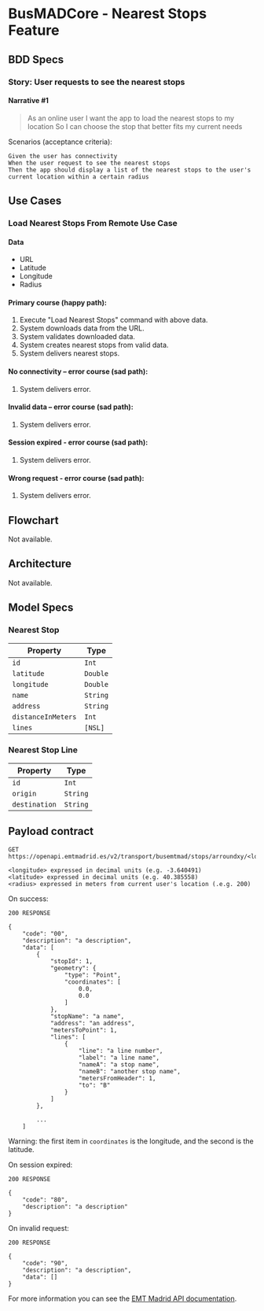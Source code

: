# BusMADCore - Nearest Stops Feature

## BDD Specs

### Story: User requests to see the nearest stops

#### Narrative #1

> As an online user
> I want the app to load the nearest stops to my location
> So I can choose the stop that better fits my current needs

Scenarios (acceptance criteria):

```
Given the user has connectivity
When the user request to see the nearest stops
Then the app should display a list of the nearest stops to the user's current location within a certain radius
```

## Use Cases

### Load Nearest Stops From Remote Use Case

#### Data
- URL
- Latitude
- Longitude
- Radius

#### Primary course (happy path):
1. Execute "Load Nearest Stops" command with above data.
2. System downloads data from the URL.
3. System validates downloaded data.
4. System creates nearest stops from valid data.
5. System delivers nearest stops.

#### No connectivity – error course (sad path):
1. System delivers error.

#### Invalid data – error course (sad path):
1. System delivers error.

#### Session expired - error course (sad path):
1. System delivers error.

#### Wrong request - error course (sad path):
1. System delivers error.

## Flowchart

Not available.

## Architecture

Not available.

## Model Specs

### Nearest Stop

| Property              | Type          |
|-----------------------|---------------|
| `id`                  | `Int`         |
| `latitude`            | `Double`      |
| `longitude`           | `Double`      |
| `name`                | `String`      |
| `address`             | `String`      |
| `distanceInMeters`    | `Int`         |
| `lines`               | `[NSL]`       | An array of Nearest Stop Line objects
 
### Nearest Stop Line

| Property      | Type      |
|---------------|-----------|
| `id`          | `Int`     |
| `origin`      | `String`  |
| `destination` | `String`  |

## Payload contract

```
GET https://openapi.emtmadrid.es/v2/transport/busemtmad/stops/arroundxy/<longitude>/<latitude>/<radius>/

<longitude> expressed in decimal units (e.g. -3.640491)
<latitude> expressed in decimal units (e.g. 40.385558)
<radius> expressed in meters from current user's location (.e.g. 200)
```

On success:

```
200 RESPONSE

{
    "code": "00",
    "description": "a description",
    "data": [
        {
            "stopId": 1,
            "geometry": {
                "type": "Point",
                "coordinates": [
                    0.0,
                    0.0
                ]
            },
            "stopName": "a name",
            "address": "an address",
            "metersToPoint": 1,
            "lines": [
                {
                    "line": "a line number",
                    "label": "a line name",
                    "nameA": "a stop name",
                    "nameB": "another stop name",
                    "metersFromHeader": 1,
                    "to": "B"
                }
            ]
        },
        
		...
    ]
``` 

Warning: the first item in `coordinates` is the longitude, and the second is the latitude. 

On session expired:

```
200 RESPONSE

{
    "code": "80",
    "description": "a description"
}
```

On invalid request:

```
200 RESPONSE

{
    "code": "90",
    "description": "a description",
    "data": []
}
```

For more information you can see the [EMT Madrid API documentation](https://apidocs.emtmadrid.es/#api-Block_3_TRANSPORT_BUSEMTMAD-detail_of_stops_arround_geopoint).
